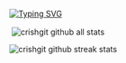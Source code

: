 [![Typing SVG](https://readme-typing-svg.demolab.com?font=Fira+Code&weight=700&size=36&duration=4000&pause=800&center=true&vCenter=true&width=1000&height=100&lines=Cristian+Hernandez;ILoveU<3)](https://git.io/typing-svg)

[//]: # (github all stats)
<p>&nbsp;<img align="center" src="https://github-readme-stats.vercel.app/api?username=crishgit&how_icons=true&locale=en" alt="crishgit github all stats" /></p>

[//]: # (graphic of github streak stats)
<p><img align="center" src="https://github-readme-streak-stats.herokuapp.com/?user=crishgit" alt="crishgit github streak stats" /></p>

<!--
**crishgit/crishgit** is a ✨ _special_ ✨ repository because its `README.md` (this file) appears on your GitHub profile.

Here are some ideas to get you started:

- 🔭 I’m currently working on ...
- 🌱 I’m currently learning ...
- 👯 I’m looking to collaborate on ...
- 🤔 I’m looking for help with ...
- 💬 Ask me about ...
- 📫 How to reach me: ...
- 😄 Pronouns: ...
- ⚡ Fun fact: ...
-->
